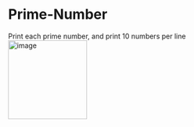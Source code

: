 # Prime-Number
Print each prime number, and print 10 numbers per line
<img width="161" alt="image" src="https://github.com/Mohamed-apdi/Prime-Number/assets/119160455/9901c062-99b0-4528-9f8d-903eef6c4a5b">
